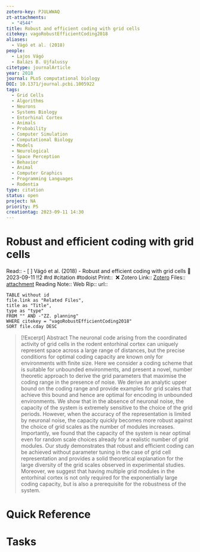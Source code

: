 ```yaml
---
zotero-key: PJULWWAQ
zt-attachments:
  - "4544"
title: Robust and efficient coding with grid cells
citekey: vagoRobustEfficientCoding2018
aliases:
  - Vágó et al. (2018)
people:
  - Lajos Vágó
  - Balázs B. Ujfalussy
citetype: journalArticle
year: 2018
journal: PLoS computational biology
DOI: 10.1371/journal.pcbi.1005922
tags:
  - Grid Cells
  - Algorithms
  - Neurons
  - Systems Biology
  - Entorhinal Cortex
  - Animals
  - Probability
  - Computer Simulation
  - Computational Biology
  - Models
  - Neurological
  - Space Perception
  - Behavior
  - Animal
  - Computer Graphics
  - Programming Languages
  - Rodentia
type: citation
status: open
project: NA
priority: P5
creationtag: 2023-09-11 14:30
---
```

# Robust and efficient coding with grid cells
Read:: - [ ] Vágó et al. (2018) - Robust and efficient coding with grid cells 🛫2023-09-11 !!2 #rd #citation #todoist
Print::  ❌
Zotero Link:: [Zotero](zotero://select/library/items/PJULWWAQ) 
Files:: [attachment](<file:///C:/Users/michaelt/Insync/m@tarlton.info/Google%20Drive/06.%20Zotero/storage_new/PLoS%20computational%20biology_2018/V%C3%A1g%C3%B3_Ujfalussy_2018_Robust%20and%20efficient%20coding%20with%20grid%20cells.pdf>)
Reading Note::
Web Rip::
url:: 

```dataview
TABLE without id
file.link as "Related Files",
title as "Title",
type as "type"
FROM "" AND -"ZZ. planning"
WHERE citekey = "vagoRobustEfficientCoding2018" 
SORT file.cday DESC
```

> [!Excerpt] Abstract
> The neuronal code arising from the coordinated activity of grid cells in the rodent entorhinal cortex can uniquely represent space across a large range of distances, but the precise conditions for optimal coding capacity are known only for environments with finite size. Here we consider a coding scheme that is suitable for unbounded environments, and present a novel, number theoretic approach to derive the grid parameters that maximise the coding range in the presence of noise. We derive an analytic upper bound on the coding range and provide examples for grid scales that achieve this bound and hence are optimal for encoding in unbounded environments. We show that in the absence of neuronal noise, the capacity of the system is extremely sensitive to the choice of the grid periods. However, when the accuracy of the representation is limited by neuronal noise, the capacity quickly becomes more robust against the choice of grid scales as the number of modules increases. Importantly, we found that the capacity of the system is near optimal even for random scale choices already for a realistic number of grid modules. Our study demonstrates that robust and efficient coding can be achieved without parameter tuning in the case of grid cell representation and provides a solid theoretical explanation for the large diversity of the grid scales observed in experimental studies. Moreover, we suggest that having multiple grid modules in the entorhinal cortex is not only required for the exponentially large coding capacity, but is also a prerequisite for the robustness of the system.

# Quick Reference

# Tasks























